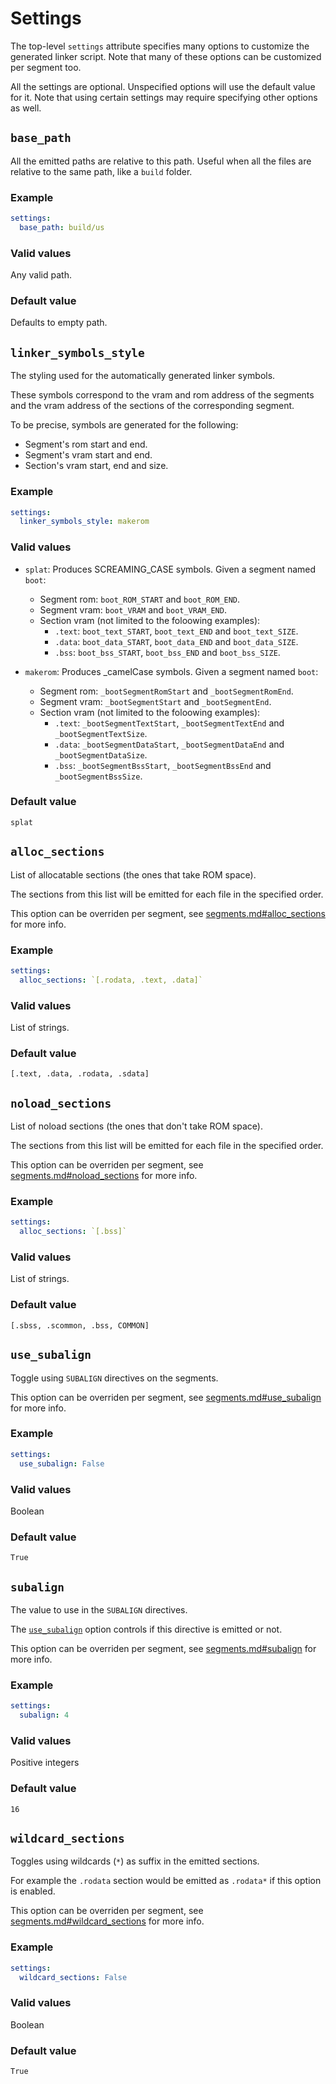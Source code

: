 # Settings

The top-level `settings` attribute specifies many options to customize the
generated linker script. Note that many of these options can be customized per
segment too.

All the settings are optional. Unspecified options will use the default value
for it. Note that using certain settings may require specifying other options
as well.

## `base_path`

All the emitted paths are relative to this path. Useful when all the files are
relative to the same path, like a `build` folder.

### Example

```yaml
settings:
  base_path: build/us
```

### Valid values

Any valid path.

### Default value

Defaults to empty path.

## `linker_symbols_style`

The styling used for the automatically generated linker symbols.

These symbols correspond to the vram and rom address of the segments and the
vram address of the sections of the corresponding segment.

To be precise, symbols are generated for the following:

- Segment's rom start and end.
- Segment's vram start and end.
- Section's vram start, end and size.

### Example

```yaml
settings:
  linker_symbols_style: makerom
```

### Valid values

- `splat`: Produces SCREAMING_CASE symbols. Given a segment named `boot`:
  - Segment rom: `boot_ROM_START` and `boot_ROM_END`.
  - Segment vram: `boot_VRAM` and `boot_VRAM_END`.
  - Section vram (not limited to the foloowing examples):
    - `.text`: `boot_text_START`, `boot_text_END` and `boot_text_SIZE`.
    - `.data`: `boot_data_START`, `boot_data_END` and `boot_data_SIZE`.
    - `.bss`: `boot_bss_START`, `boot_bss_END` and `boot_bss_SIZE`.

- `makerom`: Produces _camelCase symbols. Given a segment named `boot`:
  - Segment rom: `_bootSegmentRomStart` and `_bootSegmentRomEnd`.
  - Segment vram: `_bootSegmentStart` and `_bootSegmentEnd`.
  - Section vram (not limited to the foloowing examples):
    - `.text`: `_bootSegmentTextStart`, `_bootSegmentTextEnd` and `_bootSegmentTextSize`.
    - `.data`: `_bootSegmentDataStart`, `_bootSegmentDataEnd` and `_bootSegmentDataSize`.
    - `.bss`: `_bootSegmentBssStart`, `_bootSegmentBssEnd` and `_bootSegmentBssSize`.

### Default value

`splat`

## `alloc_sections`

List of allocatable sections (the ones that take ROM space).

The sections from this list will be emitted for each file in the specified
order.

This option can be overriden per segment, see
[segments.md#alloc_sections](segments.md#alloc_sections) for more info.

### Example

```yaml
settings:
  alloc_sections: `[.rodata, .text, .data]`
```

### Valid values

List of strings.

### Default value

`[.text, .data, .rodata, .sdata]`

## `noload_sections`

List of noload sections (the ones that don't take ROM space).

The sections from this list will be emitted for each file in the specified
order.

This option can be overriden per segment, see
[segments.md#noload_sections](segments.md#noload_sections) for more info.

### Example

```yaml
settings:
  alloc_sections: `[.bss]`
```

### Valid values

List of strings.

### Default value

`[.sbss, .scommon, .bss, COMMON]`

## `use_subalign`

Toggle using `SUBALIGN` directives on the segments.

This option can be overriden per segment, see
[segments.md#use_subalign](segments.md#use_subalign) for more info.

### Example

```yaml
settings:
  use_subalign: False
```

### Valid values

Boolean

### Default value

`True`

## `subalign`

The value to use in the `SUBALIGN` directives.

The [`use_subalign`](#use_subalign) option controls if this directive is
emitted or not.

This option can be overriden per segment, see
[segments.md#subalign](segments.md#subalign) for more info.

### Example

```yaml
settings:
  subalign: 4
```

### Valid values

Positive integers

### Default value

`16`

## `wildcard_sections`

Toggles using wildcards (`*`) as suffix in the emitted sections.

For example the `.rodata` section would be emitted as `.rodata*` if this option
is enabled.

This option can be overriden per segment, see
[segments.md#wildcard_sections](segments.md#wildcard_sections) for more info.

### Example

```yaml
settings:
  wildcard_sections: False
```

### Valid values

Boolean

### Default value

`True`
